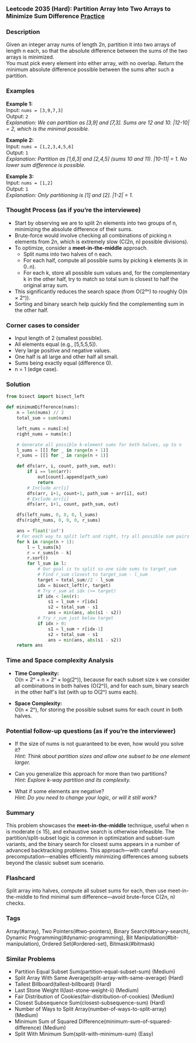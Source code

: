 ### Leetcode 2035 (Hard): Partition Array Into Two Arrays to Minimize Sum Difference [Practice](https://leetcode.com/problems/partition-array-into-two-arrays-to-minimize-sum-difference)

### Description  
Given an integer array nums of length 2n, partition it into two arrays of length n each, so that the absolute difference between the sums of the two arrays is minimized.  
You must pick every element into either array, with no overlap. Return the minimum absolute difference possible between the sums after such a partition.

### Examples  

**Example 1:**  
Input: `nums = [3,9,7,3]`  
Output: `2`  
*Explanation: We can partition as [3,9] and [7,3]. Sums are 12 and 10. |12-10| = 2, which is the minimal possible.*

**Example 2:**  
Input: `nums = [1,2,3,4,5,6]`  
Output: `1`  
*Explanation: Partition as [1,6,3] and [2,4,5] (sums 10 and 11). |10-11| = 1. No lower sum difference is possible.*

**Example 3:**  
Input: `nums = [1,2]`  
Output: `1`  
*Explanation: Only partitioning is [1] and [2]. |1-2| = 1.*

### Thought Process (as if you’re the interviewee)  

- Start by observing we are to split 2n elements into two groups of n, minimizing the absolute difference of their sums.
- Brute-force would involve checking all combinations of picking n elements from 2n, which is extremely slow (C(2n, n) possible divisions).
- To optimize, consider a **meet-in-the-middle** approach.  
  - Split nums into two halves of n each.
  - For each half, compute all possible sums by picking k elements (k in 0..n).
  - For each k, store all possible sum values and, for the complementary k in the other half, try to match so total sum is closest to half the original array sum.
- This significantly reduces the search space (from O(2²ⁿ) to roughly O(n × 2ⁿ)).
- Sorting and binary search help quickly find the complementing sum in the other half.

### Corner cases to consider  
- Input length of 2 (smallest possible).
- All elements equal (e.g., [5,5,5,5]).
- Very large positive and negative values.
- One half is all large and other half all small.
- Sums being exactly equal (difference 0).
- n = 1 (edge case).

### Solution

```python
from bisect import bisect_left

def minimumDifference(nums):
    n = len(nums) // 2
    total_sum = sum(nums)

    left_nums = nums[:n]
    right_nums = nums[n:]

    # Generate all possible k-element sums for both halves, up to n
    l_sums = [[] for _ in range(n + 1)]
    r_sums = [[] for _ in range(n + 1)]

    def dfs(arr, i, count, path_sum, out):
        if i == len(arr):
            out[count].append(path_sum)
            return
        # Include arr[i]
        dfs(arr, i+1, count+1, path_sum + arr[i], out)
        # Exclude arr[i]
        dfs(arr, i+1, count, path_sum, out)

    dfs(left_nums, 0, 0, 0, l_sums)
    dfs(right_nums, 0, 0, 0, r_sums)

    ans = float('inf')
    # For each way to split left and right, try all possible sum pairs
    for k in range(n + 1):
        l = l_sums[k]
        r = r_sums[n - k]
        r.sort()
        for l_sum in l:
            # Our goal is to split so one side sums to target_sum
            # Find r_sum closest to target_sum - l_sum
            target = total_sum//2 - l_sum
            idx = bisect_left(r, target)
            # Try r_sum at idx (>= target)
            if idx < len(r):
                s1 = l_sum + r[idx]
                s2 = total_sum - s1
                ans = min(ans, abs(s1 - s2))
            # Try r_sum just below target
            if idx > 0:
                s1 = l_sum + r[idx-1]
                s2 = total_sum - s1
                ans = min(ans, abs(s1 - s2))
    return ans
```

### Time and Space complexity Analysis  

- **Time Complexity:**  
  O(n × 2ⁿ + n × 2ⁿ × log(2ⁿ)), because for each subset size `k` we consider all combinations in both halves (O(2ⁿ)), and for each sum, binary search in the other half's list (with up to O(2ⁿ) sums each).

- **Space Complexity:**  
  O(n × 2ⁿ), for storing the possible subset sums for each count in both halves.

### Potential follow-up questions (as if you’re the interviewer)  

- If the size of nums is not guaranteed to be even, how would you solve it?  
  *Hint: Think about partition sizes and allow one subset to be one element larger.*

- Can you generalize this approach for more than two partitions?  
  *Hint: Explore k-way partition and its complexity.*

- What if some elements are negative?  
  *Hint: Do you need to change your logic, or will it still work?*

### Summary
This problem showcases the **meet-in-the-middle** technique, useful when n is moderate (≤ 15), and exhaustive search is otherwise infeasible. The partition/split-subset logic is common in optimization and subset-sum variants, and the binary search for closest sums appears in a number of advanced backtracking problems. This approach—with careful precomputation—enables efficiently minimizing differences among subsets beyond the classic subset sum scenario.


### Flashcard
Split array into halves, compute all subset sums for each, then use meet-in-the-middle to find minimal sum difference—avoid brute-force C(2n, n) checks.

### Tags
Array(#array), Two Pointers(#two-pointers), Binary Search(#binary-search), Dynamic Programming(#dynamic-programming), Bit Manipulation(#bit-manipulation), Ordered Set(#ordered-set), Bitmask(#bitmask)

### Similar Problems
- Partition Equal Subset Sum(partition-equal-subset-sum) (Medium)
- Split Array With Same Average(split-array-with-same-average) (Hard)
- Tallest Billboard(tallest-billboard) (Hard)
- Last Stone Weight II(last-stone-weight-ii) (Medium)
- Fair Distribution of Cookies(fair-distribution-of-cookies) (Medium)
- Closest Subsequence Sum(closest-subsequence-sum) (Hard)
- Number of Ways to Split Array(number-of-ways-to-split-array) (Medium)
- Minimum Sum of Squared Difference(minimum-sum-of-squared-difference) (Medium)
- Split With Minimum Sum(split-with-minimum-sum) (Easy)